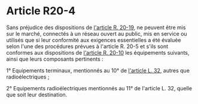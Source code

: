 # Article R20-4

Sans préjudice des dispositions de [l'article R. 20-19][1], ne peuvent être mis sur le marché, connectés à un réseau ouvert au public, mis en service ou utilisés que si leur conformité aux exigences essentielles a été évaluée selon l'une des procédures prévues à l'article R. 20-5 et s'ils sont conformes aux dispositions de [l'article R. 20-10][2] les équipements suivants, ainsi que leurs composants pertinents : 

1° Equipements terminaux, mentionnés au 10° de [l'article L. 32][3], autres que radioélectriques ; 

2° Equipements radioélectriques mentionnés au 11° de l'article L. 32, quelle que soit leur destination.

 [1]: /affichCodeArticle.do?cidTexte=LEGITEXT000006070987&idArticle=LEGIARTI000006466776&dateTexte=&categorieLien=cid
 [2]: /affichCodeArticle.do?cidTexte=LEGITEXT000006070987&idArticle=LEGIARTI000006466719&dateTexte=&categorieLien=cid
 [3]: /affichCodeArticle.do?cidTexte=LEGITEXT000006070987&idArticle=LEGIARTI000006465394&dateTexte=&categorieLien=cid